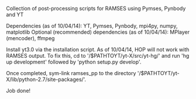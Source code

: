 Collection of post-processing scripts for RAMSES using Pymses, Pynbody and YT

Dependencies (as of 10/04/14): YT, Pymses, Pynbody, mpi4py, numpy, matplotlib
Optional (recommended) dependencies (as of 10/04/14): MPlayer (mencoder), ffmpeg

Install yt3.0 via the installation script. As of 10/04/14, HOP will not work with RAMSES output. To fix this,
cd to '/$PATHTOYT/yt-X/src/yt-hg/' and run 'hg up development' followed by 'python setup.py develop'.

Once completed, sym-link ramses_pp to the directory '/$PATHTOYT/yt-X/lib/python-2.7/site-packages/'.

Job done!
